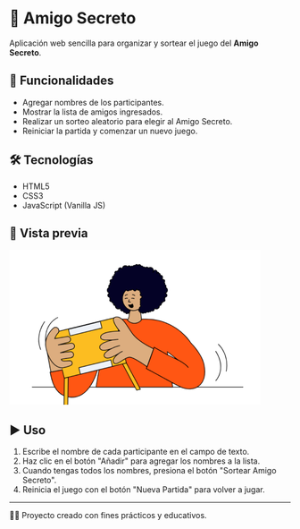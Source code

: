 # 🎁 Amigo Secreto

Aplicación web sencilla para organizar y sortear el juego del **Amigo Secreto**.

## 🚀 Funcionalidades
- Agregar nombres de los participantes.  
- Mostrar la lista de amigos ingresados.  
- Realizar un sorteo aleatorio para elegir al Amigo Secreto.  
- Reiniciar la partida y comenzar un nuevo juego.  

## 🛠️ Tecnologías
- HTML5  
- CSS3  
- JavaScript (Vanilla JS)  

## 📸 Vista previa
![Amigo Secreto](assets/amigo-secreto.png)

## ▶️ Uso
1. Escribe el nombre de cada participante en el campo de texto.  
2. Haz clic en el botón "Añadir" para agregar los nombres a la lista.  
3. Cuando tengas todos los nombres, presiona el botón "Sortear Amigo Secreto".  
4. Reinicia el juego con el botón "Nueva Partida" para volver a jugar.  

---
👨‍💻 Proyecto creado con fines prácticos y educativos.
